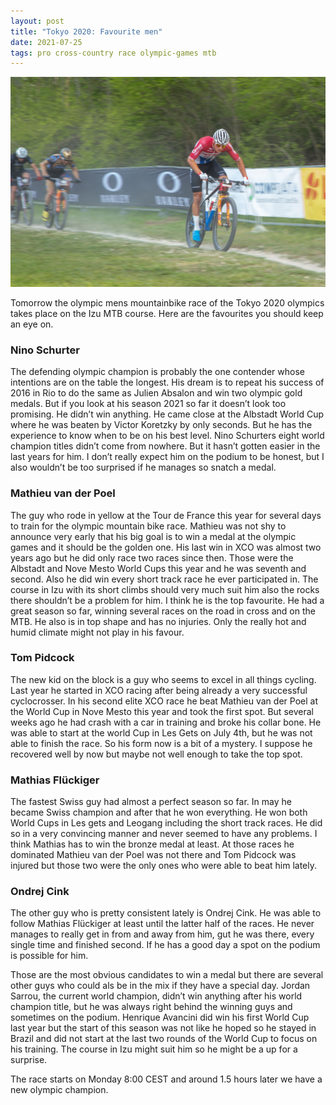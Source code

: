 ```yaml
---
layout: post
title: "Tokyo 2020: Favourite men"
date: 2021-07-25
tags: pro cross-country race olympic-games mtb
---
```


![XCO men 2021](/assets/xco-men-2021.jpg)

Tomorrow the olympic mens mountainbike race of the Tokyo 2020 olympics takes place on the Izu MTB course. Here are the favourites you should keep an eye on.

### Nino Schurter

The defending olympic champion is probably the one contender whose intentions are on the table the longest. His dream is to repeat his success of 2016 in Rio to do the same as Julien Absalon and win two olympic gold medals. But if you look at his season 2021 so far it doesn’t look too promising. He didn’t win anything. He came close at the Albstadt World Cup where he was beaten by Victor Koretzky by only seconds. But he has the experience to know when to be on his best level. Nino Schurters eight world champion titles didn’t come from nowhere. But it hasn’t gotten easier in the last years for him. I don’t really expect him on the podium to be honest, but I also wouldn’t be too surprised if he manages so snatch a medal.

### Mathieu van der Poel

The guy who rode in yellow at the Tour de France this year for several days to train for the olympic mountain bike race. Mathieu was not shy to announce very early that his big goal is to win a medal at the olympic games and it should be the golden one. His last win in XCO was almost two years ago but he did only race two races since then. Those were the Albstadt and Nove Mesto World Cups this year and he was seventh and second. Also he did win every short track race he ever participated in. The course in Izu with its short climbs should very much suit him also the rocks there shouldn’t be a problem for him. I think he is the top favourite. He had a great season so far, winning several races on the road in cross and on the MTB. He also is in top shape and has no injuries. Only the really hot and humid climate might not play in his favour.

### Tom Pidcock

The new kid on the block is a guy who seems to excel in all things cycling. Last year he started in XCO racing after being already a very successful cyclocrosser. In his second elite XCO race he beat Mathieu van der Poel at the World Cup in Nove Mesto this year and took the first spot. But several weeks ago he had crash with a car in training and broke his collar bone. He was able to start at the world Cup in Les Gets on July 4th, but he was not able to finish the race. So his form now is a bit of a mystery. I suppose he recovered well by now but maybe not well enough to take the top spot.

### Mathias Flückiger

The fastest Swiss guy had almost a perfect season so far. In may he became Swiss champion and after that he won everything. He won both World Cups in Les gets and Leogang including the short track races. He did so in a very convincing manner and never seemed to have any problems. I think Mathias has to win the bronze medal at least. At those races he dominated Mathieu van der Poel was not there and Tom Pidcock was injured but those two were the only ones who were able to beat him lately.

### Ondrej Cink

The other guy who is pretty consistent lately is Ondrej Cink. He was able to follow Mathias Flückiger at least until the latter half of the races. He never manages to really get in from and away from him, gut he was there, every single time and finished second. If he has a good day a spot on the podium is possible for him.

Those are the most obvious candidates to win a medal but there are several other guys who could als be in the mix if they have a special day. Jordan Sarrou, the current world champion, didn’t win anything after his world champion title, but he was always right behind the winning guys and sometimes on the podium. Henrique Avancini did win his first World Cup last year but the start of this season was not like he hoped so he stayed in Brazil and did not start at the last two rounds of the World Cup to focus on his training. The course in Izu might suit him so he might be a up for a surprise.

The race starts on Monday 8:00 CEST and around 1.5 hours later we have a new olympic champion.

